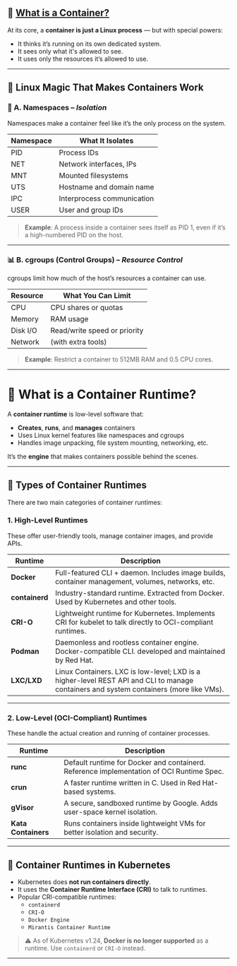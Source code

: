 
## 🧩 [What is a Container?](https://www.docker.com/resources/what-container/)

At its core, a **container is just a Linux process** — but with special powers:
- It thinks it’s running on its own dedicated system.
- It sees only what it's allowed to see.
- It uses only the resources it’s allowed to use.

---

## 🧠 Linux Magic That Makes Containers Work

### 🧱 A. Namespaces – *Isolation*

Namespaces make a container feel like it’s the only process on the system.

| Namespace | What It Isolates            |
|-----------|-----------------------------|
| PID       | Process IDs                 |
| NET       | Network interfaces, IPs     |
| MNT       | Mounted filesystems         |
| UTS       | Hostname and domain name    |
| IPC       | Interprocess communication  |
| USER      | User and group IDs          |

> **Example**: A process inside a container sees itself as PID 1, even if it’s a high-numbered PID on the host.

---

### 📊 B. cgroups (Control Groups) – *Resource Control*

cgroups limit how much of the host’s resources a container can use.

| Resource | What You Can Limit            |
|----------|-------------------------------|
| CPU      | CPU shares or quotas          |
| Memory   | RAM usage                     |
| Disk I/O | Read/write speed or priority  |
| Network  | (with extra tools)            |

> **Example**: Restrict a container to 512MB RAM and 0.5 CPU cores.

---

# 🚀 What is a Container Runtime?

A **container runtime** is low-level software that:

- **Creates**, **runs**, and **manages** containers
- Uses Linux kernel features like namespaces and cgroups
- Handles image unpacking, file system mounting, networking, etc.

It’s the **engine** that makes containers possible behind the scenes.

---

## 🔧 Types of Container Runtimes

There are two main categories of container runtimes:

### 1. High-Level Runtimes

These offer user-friendly tools, manage container images, and provide APIs.

| Runtime         | Description |
|-----------------|-------------|
| **Docker**      | Full-featured CLI + daemon. Includes image builds, container management, volumes, networks, etc. |
| **containerd**  | Industry-standard runtime. Extracted from Docker. Used by Kubernetes and other tools. |
| **CRI-O**       | Lightweight runtime for Kubernetes. Implements CRI for kubelet to talk directly to OCI-compliant runtimes. |
| **Podman**      | Daemonless and rootless container engine. Docker-compatible CLI. developed and maintained by Red Hat. |
| **LXC/LXD**     | Linux Containers. LXC is low-level; LXD is a higher-level REST API and CLI to manage containers and system containers (more like VMs). |

---

### 2. Low-Level (OCI-Compliant) Runtimes

These handle the actual creation and running of container processes.

| Runtime         | Description |
|-----------------|-------------|
| **runc**        | Default runtime for Docker and containerd. Reference implementation of OCI Runtime Spec. |
| **crun**        | A faster runtime written in C. Used in Red Hat-based systems. |
| **gVisor**      | A secure, sandboxed runtime by Google. Adds user-space kernel isolation. |
| **Kata Containers** | Runs containers inside lightweight VMs for better isolation and security. |

---

## 🎯 Container Runtimes in Kubernetes

- Kubernetes does **not run containers directly**.
- It uses the **Container Runtime Interface (CRI)** to talk to runtimes.
- Popular CRI-compatible runtimes:
  - `containerd`
  - `CRI-O`
  - `Docker Engine`
  - `Mirantis Container Runtime`

> ⚠️ As of Kubernetes v1.24, **Docker is no longer supported** as a runtime. Use `containerd` or `CRI-O` instead.

---

